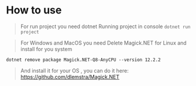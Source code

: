 # How to use

> For run project you need dotnet 
  Running project in console
```dotnet run project```

> For Windows and MacOS you need
  Delete Magick.NET for Linux and install for you system

  ```dotnet remove package Magick.NET-Q8-AnyCPU --version 12.2.2```

  > And install it for your OS , you can do it here:
  https://github.com/dlemstra/Magick.NET
